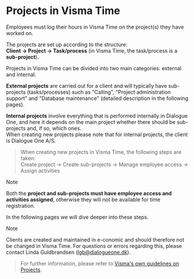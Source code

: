 # Projects in Visma Time

Employees must log their hours in Visma Time on the project(s) they have worked on.

The projects are set up according to the structure:  
**Client → Project → Task/process** (in Visma Time, the task/process is a **sub-project**).

Projects in Visma Time can be divided into two main categories: external and internal.

**External projects** are carried out for a client and will typically have sub-projects (tasks/processes) such as "Calling", "Project administration support" and "Database maintenance" (detailed description in the following pages).

**Internal projects** involve everything that is performed internally in Dialogue One, and here it depends on the main project whether there should be sub-projects and, if so, which ones.  
When creating new projects please note that for internal projects, the client is Dialogue One A/S.

> When creating new projects in Visma Time, the following steps are taken:  
> Create project → Create sub-projects → Manage employee access → Assign activities

> [!NOTE]
> Both the **project and sub-projects must have employee access and activities assigned**, otherwise they will not be available for time registration.

In the following pages we will dive deeper into these steps.

> [!NOTE]
> Clients are created and maintained in e-conomic and should therefore not be changed in Visma Time. For questions or errors regarding this, please contact Linda Guldbrandsen (lgb@dialogueone.dk).

> For further information, please refer to [Visma's own guidelines on Projects](https://community.visma.com/t5/Vejledninger-i-Visma-Time/Sadan-oprettes-og-vedligeholdes-Projekter-og-aktiviteter/ta-p/352660?attachment-id=9687).
